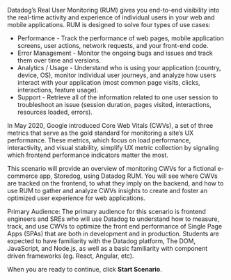 Datadog’s Real User Monitoring (RUM) gives you end-to-end visibility into the real-time activity and experience of individual users in your web and mobile applications. RUM is designed to solve four types of use cases:

<ul style="max-width: 75vw;  margin: auto;">
<li>Performance - Track the performance of web pages, mobile application screens, user actions, network requests, and your front-end code.</li>
<li>Error Management - Monitor the ongoing bugs and issues and track them over time and versions.</li>
<li>Analytics / Usage - Understand who is using your application (country, device, OS), monitor individual user journeys, and analyze how users interact with your application (most common page visits, clicks, interactions, feature usage).</li>
<li>Support - Retrieve all of the information related to one user session to troubleshoot an issue (session duration, pages visited, interactions, resources loaded, errors).</li>
</ul>


In May 2020, Google introduced Core Web Vitals (CWVs), a set of three metrics that serve as the gold standard for monitoring a site’s UX performance. These metrics, which focus on load performance, interactivity, and visual stability, simplify UX metric collection by signaling which frontend performance indicators matter the most.

This scenario will provide an overview of monitoring CWVs for a fictional e-commerce app, Storedog, using Datadog RUM. You will see where CWVs are tracked on the frontend, to what they imply on the backend, and how to use RUM to gather and analyze CWVs insights to create and foster an optimized user experience for web applications. 

Primary Audience: The primary audience for this scenario is frontend engineers and SREs who will use Datadog to understand how to measure, track, and use CWVs to optimize the front end performance of Single Page Apps (SPAs) that are both in development and in production. Students are expected to have familiarity with the Datadog platform, The DOM, JavaScript, and Node.js, as well as a basic familiarity with component driven frameworks (eg. React, Angular, etc).

When you are ready to continue, click **Start Scenario**.